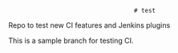                                        # test
Repo to test new CI features and Jenkins plugins

This is a sample branch for testing CI. 
